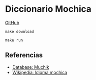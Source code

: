 # Diccionario Mochica

[GitHub](https://github.com/moixllik/studio/tree/main/data-analysis/muchik)

```
make download

make run
```

## Referencias

* [Database: Muchik](https://moixllik.github.io/muchik/)
* [Wikipedia: Idioma mochica](https://es.wikipedia.org/wiki/Idioma_mochica)